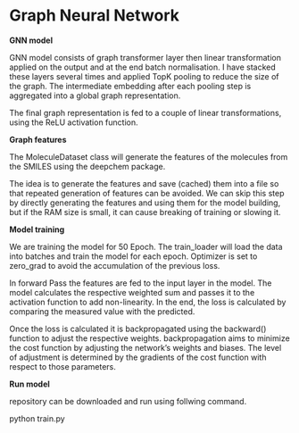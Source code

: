 # Graph Neural Network
**GNN model**

GNN model consists of graph transformer layer then linear transformation applied on the output and at the end batch normalisation. I have stacked these layers several times and applied TopK pooling to reduce the size of the graph. The intermediate embedding after each pooling step is aggregated into a global graph representation.

The final graph representation is fed to a couple of linear transformations, using the ReLU activation function.

**Graph features**

The MoleculeDataset class will generate the features of the molecules from the SMILES using the deepchem package.

The idea is to generate the features and save (cached) them into a file so that repeated generation of features can be avoided. We can skip this step by directly generating the features and using them for the model building, but if the RAM size is small, it can cause breaking of training or slowing it.

**Model training**

We are training the model for 50 Epoch. The train_loader will load the data into batches and train the model for each epoch. Optimizer is set to zero_grad to avoid the accumulation of the previous loss.

In forward Pass the features are fed to the input layer in the model. The model calculates the respective weighted sum and passes it to the activation function to add non-linearity. In the end, the loss is calculated by comparing the measured value with the predicted.

Once the loss is calculated it is backpropagated using the backward() function to adjust the respective weights. backpropagation aims to minimize the cost function by adjusting the network’s weights and biases. The level of adjustment is determined by the gradients of the cost function with respect to those parameters.


**Run model**

repository can be downloaded and run using follwing command.

python train.py
